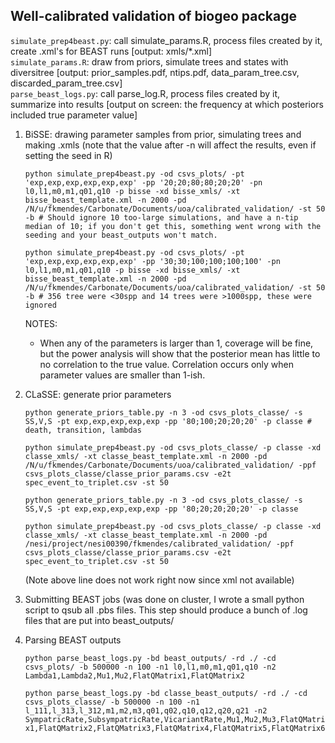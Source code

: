 ## Well-calibrated validation of biogeo package

`simulate_prep4beast.py`: call simulate_params.R, process files created by it, create .xml's for BEAST runs [output: xmls/*.xml]    
`simulate_params.R`: draw from priors, simulate trees and states with diversitree [output: prior_samples.pdf, ntips.pdf, data_param_tree.csv, discarded_param_tree.csv]    
`parse_beast_logs.py`: call parse_log.R, process files created by it, summarize into results [output on screen: the frequency at which posteriors included true parameter value]    

1) BiSSE: drawing parameter samples from prior, simulating trees and making .xmls (note that the value after -n will affect the results, even if setting the seed in R)

    ``python simulate_prep4beast.py -od csvs_plots/ -pt 'exp,exp,exp,exp,exp,exp' -pp '20;20;80;80;20;20' -pn l0,l1,m0,m1,q01,q10 -p bisse -xd bisse_xmls/ -xt bisse_beast_template.xml -n 2000 -pd /N/u/fkmendes/Carbonate/Documents/uoa/calibrated_validation/ -st 50 -b # Should ignore 10 too-large simulations, and have a n-tip median of 10; if you don't get this, something went wrong with the seeding and your beast_outputs won't match.``    

    ``python simulate_prep4beast.py -od csvs_plots/ -pt 'exp,exp,exp,exp,exp,exp' -pp '30;30;100;100;100;100' -pn l0,l1,m0,m1,q01,q10 -p bisse -xd bisse_xmls/ -xt bisse_beast_template.xml -n 2000 -pd /N/u/fkmendes/Carbonate/Documents/uoa/calibrated_validation/ -st 50 -b # 356 tree were <30spp and 14 trees were >1000spp, these were ignored``    
    
    NOTES:    
    - When any of the parameters is larger than 1, coverage will be fine, but the power analysis will show that the posterior mean has little to no correlation to the true value. Correlation occurs only when parameter values are smaller than 1-ish.    

2) CLaSSE: generate prior parameters    

    ``python generate_priors_table.py -n 3 -od csvs_plots_classe/ -s SS,V,S -pt exp,exp,exp,exp,exp -pp '80;100;20;20;20' -p classe # death, transition, lambdas``    
        
    ``python simulate_prep4beast.py -od csvs_plots_classe/ -p classe -xd classe_xmls/ -xt classe_beast_template.xml -n 2000 -pd /N/u/fkmendes/Carbonate/Documents/uoa/calibrated_validation/ -ppf csvs_plots_classe/classe_prior_params.csv -e2t spec_event_to_triplet.csv -st 50``    

    ``python generate_priors_table.py -n 3 -od csvs_plots_classe/ -s SS,V,S -pt exp,exp,exp,exp,exp -pp '80;20;20;20;20' -p classe``    

    ``python simulate_prep4beast.py -od csvs_plots_classe/ -p classe -xd classe_xmls/ -xt classe_beast_template.xml -n 2000 -pd /nesi/project/nesi00390/fkmendes/calibrated_validation/ -ppf csvs_plots_classe/classe_prior_params.csv -e2t spec_event_to_triplet.csv -st 50``    
    
    (Note above line does not work right now since xml not available)    
    
2) Submitting BEAST jobs (was done on cluster, I wrote a small python script to qsub all .pbs files. This step should produce a bunch of .log files that are put into beast_outputs/    

3) Parsing BEAST outputs    

    ``python parse_beast_logs.py -bd beast_outputs/ -rd ./ -cd csvs_plots/ -b 500000 -n 100 -n1 l0,l1,m0,m1,q01,q10 -n2 Lambda1,Lambda2,Mu1,Mu2,FlatQMatrix1,FlatQMatrix2``    

    ``python parse_beast_logs.py -bd classe_beast_outputs/ -rd ./ -cd csvs_plots_classe/ -b 500000 -n 100 -n1 l_111,l_313,l_312,m1,m2,m3,q01,q02,q10,q12,q20,q21 -n2 SympatricRate,SubsympatricRate,VicariantRate,Mu1,Mu2,Mu3,FlatQMatrix1,FlatQMatrix2,FlatQMatrix3,FlatQMatrix4,FlatQMatrix5,FlatQMatrix6``    
